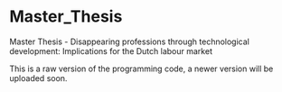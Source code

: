 # Master_Thesis
Master Thesis - Disappearing professions through technological development: Implications for the Dutch labour market

This is a raw version of the programming code, a newer version will be uploaded soon.
